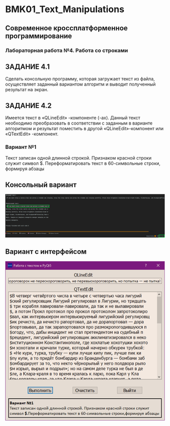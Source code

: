 # BMK01_Text_Manipulations

## Современное кроссплатформенное программирование

### Лабораторная работа №4. Работа со строками

## ЗАДАНИЕ 4.1

Сделать консольную программу, которая загружает текст из файла, осуществляет заданный вариантом алгоритм и выводит
полученный результат на экран.

## ЗАДАНИЕ 4.2

Имеется текст в «QLineEdit» -компоненте (-ах). Данный текст необходимо преобразовать в соответствии с заданным в
варианте алгоритмом и результат поместить в другой «QLineEdit»-компонент или «QTextEdit» -компонент.

### Вариант №1

Текст записан одной длинной строкой. Признаком красной строки служит символ $. Переформатировать текст в 60-символьные
строки, формируя абзацы

## Консольный вариант

![Console/output](Console/output.png)

## Вариант с интерфейсом

![UI/ui_solve](UI/ui_solve.png)
